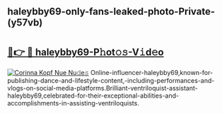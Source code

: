 ## haleybby69-only-fans​-leaked-photo​-Private-(y57vb)


# <h2><a href="https://mediaupload.pro?title=haleybby69&ref=git">🔗👉 🔴 haleybby69-P𝚑ot𝚘𝚜-V𝚒d𝚎o</a></h2>

[![Corinna Kopf Nue Nu𝚍e𝚜](https://i.imgur.com/0qMVB7G.gif)](https://mediaupload.pro?title=haleybby69&ref=git)
Online-influencer-haleybby69,known-for-publishing-dance-and-lifestyle-content,-including-performances-and-vlogs-on-social-media-platforms.Brilliant-ventriloquist-assistant-haleybby69,celebrated-for-their-exceptional-abilities-and-accomplishments-in-assisting-ventriloquists.  
